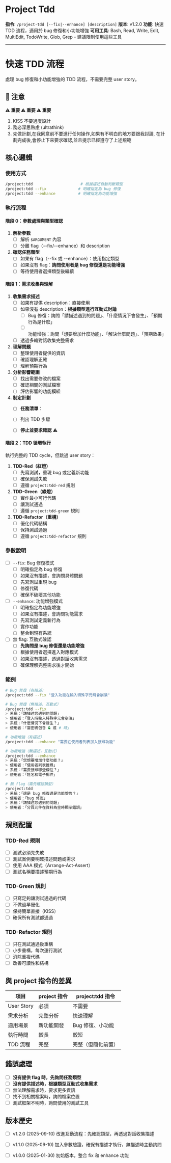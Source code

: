 # Project Tdd

**指令**: `/project-tdd [--fix|--enhance] [description]`
**版本**: v1.2.0
**功能**: 快速 TDD 流程，適用於 bug 修復和小功能增強
**可用工具**: Bash, Read, Write, Edit, MultiEdit, TodoWrite, Glob, Grep - 建議限制使用這些工具

---
# 快速 TDD 流程

處理 bug 修復和小功能增強的 TDD 流程，不需要完整 user story。

## 🚨 注意

**⚠️ 重要 ⚠️ 重要 ⚠️ 重要**

1. KISS 不要過度設計
2. 務必深思熟慮 (ultrathink)
3. 先做計劃,在我同意前不要進行任何操作,如果有不明白的地方要跟我討論, 在計劃完成後,會停止下來要求確認,並且提示已經遵守了上述規範

## 核心邏輯

### 使用方式

```bash
/project:tdd                     # 根據描述自動判斷類型
/project:tdd --fix              # 明確指定為 bug 修復
/project:tdd --enhance          # 明確指定為功能增強
```

### 執行流程

#### 階段 0：參數處理與類型確認

1. **解析參數**
   - [ ] 解析 `$ARGUMENT` 內容
   - [ ] 分離 flag（--fix/--enhance）和 description

2. **確認任務類型**
   - [ ] 如果有 flag（--fix 或 --enhance）：使用指定類型
   - [ ] 如果沒有 flag：**詢問使用者是 bug 修復還是功能增強**
   - [ ] 等待使用者選擇類型後繼續

#### 階段 1：需求收集與理解

1. **收集需求描述**
   - [ ] 如果有提供 description：直接使用
   - [ ] 如果沒有 description：**根據類型進行互動式討論**
     - [ ] Bug 修復：詢問「請描述遇到的問題」、「什麼情況下會發生」、「預期行為是什麼」
     - [ ] 功能增強：詢問「想要增加什麼功能」、「解決什麼問題」、「預期效果」
   - [ ] 透過多輪對話收集完整需求

2. **理解問題**
   - [ ] 整理使用者提供的資訊
   - [ ] 確認理解正確
   - [ ] 理解預期行為

3. **分析影響範圍**
   - [ ] 找出需要修改的檔案
   - [ ] 確認相關的測試檔案
   - [ ] 評估影響的功能模組

4. **制定計劃**
   - [ ] **任務清單**：

   - [ ] 列出 TDD 步驟
   - [ ] **停止並要求確認** ⚠️

#### 階段 2：TDD 循環執行

執行完整的 TDD cycle，但跳過 user story：

1. **TDD-Red（紅燈）**
   - [ ] 先寫測試，重現 bug 或定義新功能
   - [ ] 確保測試失敗
   - [ ] 遵循 `project:tdd-red` 規則

2. **TDD-Green（綠燈）**
   - [ ] 實作最小可行代碼
   - [ ] 讓測試通過
   - [ ] 遵循 `project:tdd-green` 規則

3. **TDD-Refactor（重構）**
   - [ ] 優化代碼結構
   - [ ] 保持測試通過
   - [ ] 遵循 `project:tdd-refactor` 規則

### 參數說明

- [ ] `--fix`: Bug 修復模式
  - [ ] 明確指定為 bug 修復
  - [ ] 如果沒有描述，會詢問具體問題
  - [ ] 先寫測試重現 bug
  - [ ] 修復代碼
  - [ ] 確保不破壞其他功能

- [ ] `--enhance`: 功能增強模式
  - [ ] 明確指定為功能增強
  - [ ] 如果沒有描述，會詢問功能需求
  - [ ] 先寫測試定義新行為
  - [ ] 實作功能
  - [ ] 整合到現有系統

- [ ] 無 flag: 互動式確認
  - [ ] **先詢問是 bug 修復還是功能增強**
  - [ ] 根據使用者選擇進入對應模式
  - [ ] 如果沒有描述，透過對話收集需求
  - [ ] 確保理解完整需求後才開始

### 範例

```bash
# Bug 修復（有描述）
/project:tdd --fix "登入功能在輸入特殊字元時會崩潰"

# Bug 修復（無描述，互動式）
/project:tdd --fix
> 系統：「請描述您遇到的問題」
> 使用者：「登入時輸入特殊字元會崩潰」
> 系統：「什麼情況下會發生？」
> 使用者：「當密碼包含 & 或 # 時」

# 功能增強（有描述）
/project:tdd --enhance "需要在使用者列表加入搜尋功能"

# 功能增強（無描述，互動式）
/project:tdd --enhance
> 系統：「您想要增加什麼功能？」
> 使用者：「使用者列表搜尋」
> 系統：「需要搜尋哪些欄位？」
> 使用者：「姓名和電子郵件」

# 無 flag（需先確認類型）
/project:tdd
> 系統：「這是 bug 修復還是功能增強？」
> 使用者：「bug 修復」
> 系統：「請描述您遇到的問題」
> 使用者：「分頁元件在資料為空時顯示錯誤」
```

## 規則配置

### TDD-Red 規則

- [ ] 測試必須先失敗
- [ ] 測試案例要明確描述問題或需求
- [ ] 使用 AAA 模式（Arrange-Act-Assert）
- [ ] 測試名稱要描述預期行為

### TDD-Green 規則

- [ ] 只寫足夠讓測試通過的代碼
- [ ] 不做過早優化
- [ ] 保持簡單直接（KISS）
- [ ] 確保所有測試都通過

### TDD-Refactor 規則

- [ ] 只在測試通過後重構
- [ ] 小步重構，每次運行測試
- [ ] 消除重複代碼
- [ ] 改善可讀性和結構

## 與 project 指令的差異

| 項目       | project 指令 | project:tdd 指令   |
| ---------- | ------------ | ------------------ |
| User Story | 必須         | 不需要             |
| 需求分析   | 完整分析     | 快速理解           |
| 適用場景   | 新功能開發   | Bug 修復、小功能   |
| 執行時間   | 較長         | 較短               |
| TDD 流程   | 完整         | 完整（但簡化前置） |

## 錯誤處理

- [ ] **沒有提供 flag 時，先詢問任務類型**
- [ ] **沒有提供描述時，根據類型互動式收集需求**
- [ ] 無法理解需求時，要求更多資訊
- [ ] 找不到相關檔案時，詢問檔案位置
- [ ] 測試框架不明時，詢問使用的測試工具

## 版本歷史

- [ ] v1.2.0 (2025-09-10) 改進互動流程：先確認類型，再透過對話收集描述
- [ ] v1.1.0 (2025-09-10) 加入參數驗證，確保有描述才執行，無描述時主動詢問
- [ ] v1.0.0 (2025-01-30) 初始版本，整合 fix 和 enhance 功能

